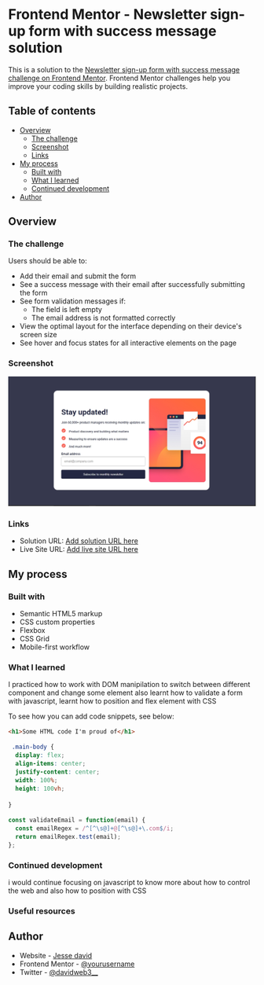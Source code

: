 # Frontend Mentor - Newsletter sign-up form with success message solution

This is a solution to the [Newsletter sign-up form with success message challenge on Frontend Mentor](https://www.frontendmentor.io/challenges/newsletter-signup-form-with-success-message-3FC1AZbNrv). Frontend Mentor challenges help you improve your coding skills by building realistic projects. 

## Table of contents

- [Overview](#overview)
  - [The challenge](#the-challenge)
  - [Screenshot](#screenshot)
  - [Links](#links)
- [My process](#my-process)
  - [Built with](#built-with)
  - [What I learned](#what-i-learned)
  - [Continued development](#continued-development)
- [Author](#Author)

## Overview

### The challenge

Users should be able to:

- Add their email and submit the form
- See a success message with their email after successfully submitting the form
- See form validation messages if:
  - The field is left empty
  - The email address is not formatted correctly
- View the optimal layout for the interface depending on their device's screen size
- See hover and focus states for all interactive elements on the page

### Screenshot

![Screenshot](/screenshot/project-screenshot.png) 


### Links

- Solution URL: [Add solution URL here](https://github.com/Jesse-ek/Newsletter.git)
- Live Site URL: [Add live site URL here](https://newsletter-phi-three.vercel.app/)

## My process

### Built with

- Semantic HTML5 markup
- CSS custom properties
- Flexbox
- CSS Grid
- Mobile-first workflow

### What I learned

I practiced how to work with DOM manipilation to switch between different component and change some element also learnt how to validate a form with javascript, learnt how to position and flex element with CSS

To see how you can add code snippets, see below:

```html
<h1>Some HTML code I'm proud of</h1>
```
```css
 .main-body {
  display: flex;
  align-items: center;
  justify-content: center; 
  width: 100%;
  height: 100vh;

}
```
```js
const validateEmail = function(email) {
  const emailRegex = /^[^\s@]+@[^\s@]+\.com$/i;
  return emailRegex.test(email);
};
```

### Continued development

i would continue focusing on javascript to know more about how to control the web and also how to 
position with CSS

### Useful resources

## Author

- Website - [Jesse david](https://www.your-site.com)
- Frontend Mentor - [@yourusername](https://www.https://www.frontendmentor.io/profile/Jesse-ek)
- Twitter - [@davidweb3__](https://x.com/davidweb3__/)


